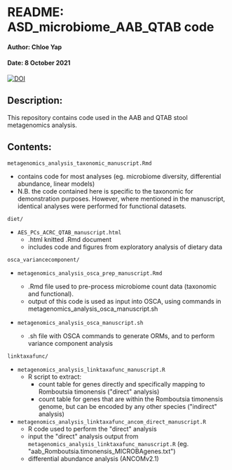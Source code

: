 # README: ASD_microbiome_AAB_QTAB code
#### Author: Chloe Yap
#### Date: 8 October 2021

[![DOI](https://zenodo.org/badge/376450308.svg)](https://zenodo.org/badge/latestdoi/376450308)

## Description:
This repository contains code used in the AAB and QTAB stool metagenomics analysis.

## Contents:
`metagenomics_analysis_taxonomic_manuscript.Rmd`

* contains code for most analyses (eg. microbiome diversity, differential abundance, linear models)
* N.B. the code contained here is specific to the taxonomic for demonstration purposes.
	However, where mentioned in the manuscript, identical analyses were performed for functional datasets.

`diet/`
* `AES_PCs_ACRC_QTAB_manuscript.html`
	* .html knitted .Rmd document
	* includes code and figures from exploratory analysis of dietary data

`osca_variancecomponent/`
* `metagenomics_analysis_osca_prep_manuscript.Rmd`
	* .Rmd file used to pre-process microbiome count data (taxonomic and functional).
	* output of this code is used as input into OSCA, using commands in metagenomics_analysis_osca_manuscript.sh

* `metagenomics_analysis_osca_manuscript.sh`
	* .sh file with OSCA commands to generate ORMs, and to perform variance component analysis

`linktaxafunc/`
* `metagenomics_analysis_linktaxafunc_manuscript.R`
	* R script to extract:
		* count table for genes directly and specifically mapping to Romboutsia timonensis ("direct" analysis)
	 	* count table for genes that are within the Romboutsia timonensis genome, but can be encoded by any other species ("indirect" analysis)
* `metagenomics_analysis_linktaxafunc_ancom_direct_manuscript.R`
	* R code used to perform the "direct" analysis
	* input the "direct" analysis output from `metagenomics_analysis_linktaxafunc_manuscript.R` (eg. "aab_Romboutsia.timonensis_MICROBAgenes.txt")
	* differential abundance analysis (ANCOMv2.1)
